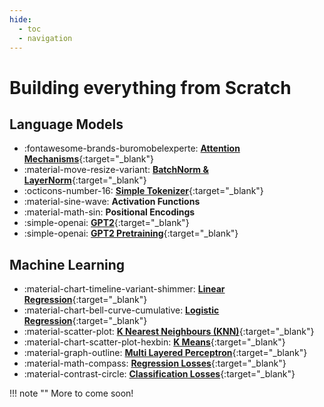 ```yaml
---
hide:
  - toc
  - navigation
---
```


# Building everything from Scratch


## Language Models

<div class="grid cards" markdown>

- :fontawesome-brands-buromobelexperte: [__Attention Mechanisms__](https://github.com/gauravreddy08/everything-from-scratch/blob/main/Attentions.ipynb){:target="_blank"}
- :material-move-resize-variant: [__BatchNorm & LayerNorm__](https://github.com/gauravreddy08/everything-from-scratch/blob/main/Bacth%26LayerNorm.ipynb){:target="_blank"}
- :octicons-number-16: [__Simple Tokenizer__](https://github.com/gauravreddy08/everything-from-scratch/blob/main/Tokenizer.ipynb){:target="_blank"}
- :material-sine-wave: __Activation Functions__
- :material-math-sin: __Positional Encodings__
- :simple-openai: [__GPT2__](https://github.com/gauravreddy08/everything-from-scratch/blob/main/GPT2.ipynb){:target="_blank"}
- :simple-openai: [__GPT2 Pretraining__](https://github.com/gauravreddy08/everything-from-scratch/blob/main/gpt2-pretraining.py){:target="_blank"}


</div>

## Machine Learning

<div class="grid cards" markdown>

- :material-chart-timeline-variant-shimmer: [__Linear Regression__](https://github.com/gauravreddy08/everything-from-scratch/blob/main/LinearRegression.ipynb){:target="_blank"}
- :material-chart-bell-curve-cumulative: [__Logistic Regression__](https://github.com/gauravreddy08/everything-from-scratch/blob/main/LogisticRegression.ipynb){:target="_blank"}
- :material-scatter-plot: [__K Nearest Neighbours (KNN)__](https://github.com/gauravreddy08/everything-from-scratch/blob/main/KNN.ipynb){:target="_blank"}
- :material-chart-scatter-plot-hexbin: [__K Means__](https://github.com/gauravreddy08/everything-from-scratch/blob/main/KMeans.ipynb){:target="_blank"}
- :material-graph-outline: [__Multi Layered Perceptron__](https://github.com/gauravreddy08/everything-from-scratch/blob/main/MLP.ipynb){:target="_blank"}
- :material-math-compass: [__Regression Losses__](https://github.com/gauravreddy08/everything-from-scratch/blob/main/regression-loss.ipynb){:target="_blank"}
- :material-contrast-circle: [__Classification Losses__](https://github.com/gauravreddy08/everything-from-scratch/blob/main/classification-loss.ipynb){:target="_blank"}


</div>

!!! note ""
    More to come soon!

